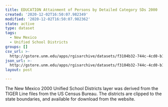 ```yaml
---
title: EDUCATION Attainment of Persons by Detailed Category SDs 2000
created: '2020-12-02T16:50:07.982349'
modified: '2020-12-02T16:50:07.982362'
state: active
type: dataset
tags:
  - New Mexico
  - Unified School Districts
groups: []
csv_url: >-
  http://gstore.unm.edu/apps/rgisarchive/datasets/f3104b32-744c-4cd0-b15f-ca4df4be1550/ksd249data876512992_schd_view.derived.csv
json_url: >-
  http://gstore.unm.edu/apps/rgisarchive/datasets/f3104b32-744c-4cd0-b15f-ca4df4be1550/ksd249data876512992_schd_view.derived.json
layout: post

---
```

The New Mexico 2000 Unified School Districts layer was derived from  the TIGER Line files from the US Census Bureau. The districts are clipped to the state boundaries, and available for download from the website.
